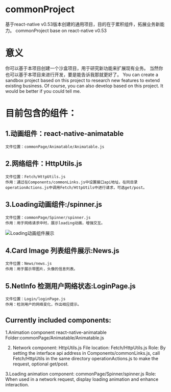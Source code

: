 commonProject
=
基于react-native v0.53版本创建的通用项目，目的在于累积组件，拓展业务新能力。
commonProject base on react-native v0.53
# 意义
你可以基于本项目创建一个沙盒项目，用于研究新功能来扩展现有业务。
当然你也可以基于本项目来进行开发，要是能告诉我那就更好了。
You can create a sandbox project based on this project to research new features to extend existing business.
Of course, you can also develop based on this project. It would be better if you could tell me.

# 目前包含的组件：
1.动画组件：react-native-animatable 
-
    文件位置：commonPage/Animatable/Animatable.js

2.网络组件：HttpUtils.js
-
    文件位置：Fetch/HttpUtils.js
    作用：通过在Components/commonLinks.js中设置接口api地址，在同目录operationActions.js中调用Fetch/HttpUtils中进行请求，可选get/post。

3.Loading动画组件:/spinner.js
-
    文件位置：commonPage/Spinner/spinner.js
    作用：用于网络请求中时，展示loading动画，增强交互。
![Loading动画组件展示](commonPage/image/exhibitionPicture/SpinnerShows.gif)

4.Card Image 列表组件展示:News.js
-
    文件位置：News/news.js
    作用：用于展示带图片，头像的信息列表。

5.NetInfo 检测用户网络状态:LoginPage.js
-
    文件位置：Login/loginPage.js
    作用：检测用户的网络变化，作出相应提示。
## Currently included components:
1.Animation component react-native-animatable 
Folder:commonPage/Animatable/Animatable.js

2. Network component: HttpUtils.js
File location: Fetch/HttpUtils.js
Role: By setting the interface api address in Components/commonLinks.js, call Fetch/HttpUtils in the same directory operationActions.js to make the request, optional get/post.

3.Loading animation component: commonPage/Spinner/spinner.js
Role: When used in a network request, display loading animation and enhance interaction.
